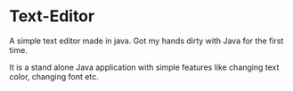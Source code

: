 # Text-Editor
A simple text editor made in java. Got my hands dirty with Java for the first time.

It is a stand alone Java application with simple features like changing text color, changing font etc. 
